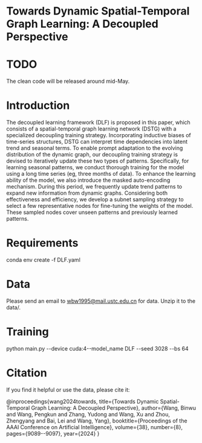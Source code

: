 # Towards Dynamic Spatial-Temporal Graph Learning: A Decoupled Perspective

# TODO

The clean code will be released around mid-May.

# Introduction

The decoupled learning framework (DLF) is proposed in this paper, which consists of a spatial-temporal graph learning network (DSTG) with a specialized decoupling training strategy. Incorporating inductive biases of time-series structures, DSTG can interpret time dependencies into latent trend and seasonal terms. To enable prompt adaptation to the evolving distribution of the dynamic graph, our decoupling training strategy is devised to iteratively update these two types of patterns. Specifically, for learning seasonal patterns, we conduct thorough training for the model using a long time series (eg, three months of data). To enhance the learning ability of the model, we also introduce the masked auto-encoding mechanism. During this period, we frequently update trend patterns to expand new information from dynamic graphs. Considering both effectiveness and efficiency, we develop a subnet sampling strategy to select a few representative nodes for fine-tuning the weights of the model. These sampled nodes cover unseen patterns and previously learned patterns.

# Requirements
conda env create -f DLF.yaml

# Data 

Please send an email to wbw1995@mail.ustc.edu.cn for data. Unzip it to the data/.

# Training 

python main.py --device cuda:4--model_name DLF --seed 3028 --bs 64

# Citation

If you find it helpful or use the data, please cite it:

@inproceedings{wang2024towards,
  title={Towards Dynamic Spatial-Temporal Graph Learning: A Decoupled Perspective},
  author={Wang, Binwu and Wang, Pengkun and Zhang, Yudong and Wang, Xu and Zhou, Zhengyang and Bai, Lei and Wang, Yang},
  booktitle={Proceedings of the AAAI Conference on Artificial Intelligence},
  volume={38},
  number={8},
  pages={9089--9097},
  year={2024}
}
